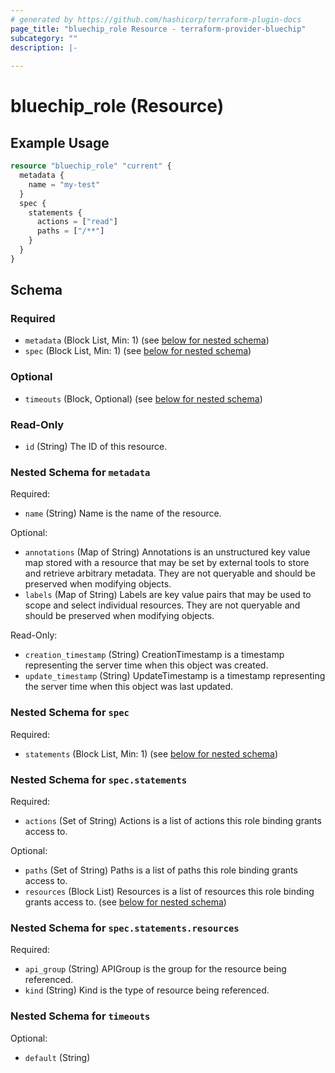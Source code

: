 ```yaml
---
# generated by https://github.com/hashicorp/terraform-plugin-docs
page_title: "bluechip_role Resource - terraform-provider-bluechip"
subcategory: ""
description: |-
  
---
```


# bluechip_role (Resource)



## Example Usage

```terraform
resource "bluechip_role" "current" {
  metadata {
    name = "my-test"
  }
  spec {
    statements {
      actions = ["read"]
      paths = ["/**"]
    }
  }
}
```

<!-- schema generated by tfplugindocs -->
## Schema

### Required

- `metadata` (Block List, Min: 1) (see [below for nested schema](#nestedblock--metadata))
- `spec` (Block List, Min: 1) (see [below for nested schema](#nestedblock--spec))

### Optional

- `timeouts` (Block, Optional) (see [below for nested schema](#nestedblock--timeouts))

### Read-Only

- `id` (String) The ID of this resource.

<a id="nestedblock--metadata"></a>
### Nested Schema for `metadata`

Required:

- `name` (String) Name is the name of the resource.

Optional:

- `annotations` (Map of String) Annotations is an unstructured key value map stored with a resource that may be set by external tools to store and retrieve arbitrary metadata. They are not queryable and should be preserved when modifying objects.
- `labels` (Map of String) Labels are key value pairs that may be used to scope and select individual resources. They are not queryable and should be preserved when modifying objects.

Read-Only:

- `creation_timestamp` (String) CreationTimestamp is a timestamp representing the server time when this object was created.
- `update_timestamp` (String) UpdateTimestamp is a timestamp representing the server time when this object was last updated.


<a id="nestedblock--spec"></a>
### Nested Schema for `spec`

Required:

- `statements` (Block List, Min: 1) (see [below for nested schema](#nestedblock--spec--statements))

<a id="nestedblock--spec--statements"></a>
### Nested Schema for `spec.statements`

Required:

- `actions` (Set of String) Actions is a list of actions this role binding grants access to.

Optional:

- `paths` (Set of String) Paths is a list of paths this role binding grants access to.
- `resources` (Block List) Resources is a list of resources this role binding grants access to. (see [below for nested schema](#nestedblock--spec--statements--resources))

<a id="nestedblock--spec--statements--resources"></a>
### Nested Schema for `spec.statements.resources`

Required:

- `api_group` (String) APIGroup is the group for the resource being referenced.
- `kind` (String) Kind is the type of resource being referenced.




<a id="nestedblock--timeouts"></a>
### Nested Schema for `timeouts`

Optional:

- `default` (String)
